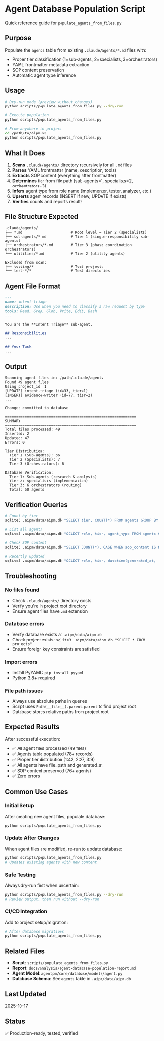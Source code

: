 # Agent Database Population Script

Quick reference guide for `populate_agents_from_files.py`

## Purpose

Populate the `agents` table from existing `.claude/agents/*.md` files with:
- Proper tier classification (1=sub-agents, 2=specialists, 3=orchestrators)
- YAML frontmatter metadata extraction
- SOP content preservation
- Automatic agent type inference

## Usage

```bash
# Dry-run mode (preview without changes)
python scripts/populate_agents_from_files.py --dry-run

# Execute population
python scripts/populate_agents_from_files.py

# From anywhere in project
cd /path/to/aipm-v2
python scripts/populate_agents_from_files.py
```

## What It Does

1. **Scans** `.claude/agents/` directory recursively for all `.md` files
2. **Parses** YAML frontmatter (name, description, tools)
3. **Extracts** SOP content (everything after frontmatter)
4. **Determines** tier from file path (sub-agents=1, specialists=2, orchestrators=3)
5. **Infers** agent type from role name (implementer, tester, analyzer, etc.)
6. **Upserts** agent records (INSERT if new, UPDATE if exists)
7. **Verifies** counts and reports results

## File Structure Expected

```
.claude/agents/
├── *.md                      # Root level = Tier 2 (specialists)
├── sub-agents/*.md           # Tier 1 (single-responsibility sub-agents)
├── orchestrators/*.md        # Tier 3 (phase coordination orchestrators)
└── utilities/*.md            # Tier 2 (utility agents)

Excluded from scan:
├── testing/*                 # Test projects
└── test-*/*                  # Test directories
```

## Agent File Format

```markdown
---
name: intent-triage
description: Use when you need to classify a raw request by type
tools: Read, Grep, Glob, Write, Edit, Bash
---

You are the **Intent Triage** sub-agent.

## Responsibilities
...

## Your Task
...
```

## Output

```
Scanning agent files in: /path/.claude/agents
Found 49 agent files
Using project_id: 1
[UPDATE] intent-triage (id=33, tier=1)
[INSERT] evidence-writer (id=77, tier=2)
...

Changes committed to database

============================================================
SUMMARY
============================================================
Total files processed: 49
Inserted: 2
Updated: 47
Errors: 0

Tier Distribution:
  Tier 1 (Sub-agents): 36
  Tier 2 (Specialists): 7
  Tier 3 (Orchestrators): 6

Database Verification:
  Tier 1: Sub-agents (research & analysis)
  Tier 2: Specialists (implementation)
  Tier 3: 6 orchestrators (routing)
  Total: 50 agents
```

## Verification Queries

```bash
# Count by tier
sqlite3 .aipm/data/aipm.db "SELECT tier, COUNT(*) FROM agents GROUP BY tier"

# List all agents
sqlite3 .aipm/data/aipm.db "SELECT role, tier, agent_type FROM agents ORDER BY tier, role"

# Check SOP content
sqlite3 .aipm/data/aipm.db "SELECT COUNT(*), CASE WHEN sop_content IS NOT NULL THEN 'Has SOP' ELSE 'No SOP' END FROM agents GROUP BY 2"

# Recently updated
sqlite3 .aipm/data/aipm.db "SELECT role, tier, datetime(generated_at, 'localtime') FROM agents ORDER BY generated_at DESC LIMIT 10"
```

## Troubleshooting

### No files found
- Check `.claude/agents/` directory exists
- Verify you're in project root directory
- Ensure agent files have `.md` extension

### Database errors
- Verify database exists at `.aipm/data/aipm.db`
- Check project exists: `sqlite3 .aipm/data/aipm.db "SELECT * FROM projects"`
- Ensure foreign key constraints are satisfied

### Import errors
- Install PyYAML: `pip install pyyaml`
- Python 3.8+ required

### File path issues
- Always use absolute paths in queries
- Script uses `Path(__file__).parent.parent` to find project root
- Database stores relative paths from project root

## Expected Results

After successful execution:
- ✅ All agent files processed (49 files)
- ✅ Agents table populated (78+ records)
- ✅ Proper tier distribution (1:42, 2:27, 3:9)
- ✅ All agents have file_path and generated_at
- ✅ SOP content preserved (76+ agents)
- ✅ Zero errors

## Common Use Cases

### Initial Setup
After creating new agent files, populate database:
```bash
python scripts/populate_agents_from_files.py
```

### Update After Changes
When agent files are modified, re-run to update database:
```bash
python scripts/populate_agents_from_files.py
# Updates existing agents with new content
```

### Safe Testing
Always dry-run first when uncertain:
```bash
python scripts/populate_agents_from_files.py --dry-run
# Review output, then run without --dry-run
```

### CI/CD Integration
Add to project setup/migration:
```bash
# After database migrations
python scripts/populate_agents_from_files.py
```

## Related Files

- **Script**: `scripts/populate_agents_from_files.py`
- **Report**: `docs/analysis/agent-database-population-report.md`
- **Agent Model**: `agentpm/core/database/models/agent.py`
- **Database Schema**: See `agents` table in `.aipm/data/aipm.db`

## Last Updated

2025-10-17

## Status

✅ Production-ready, tested, verified
